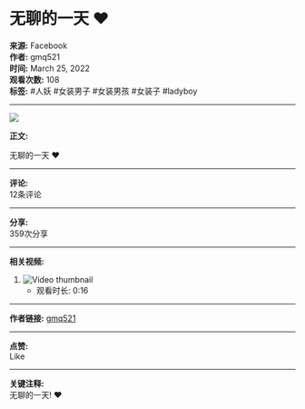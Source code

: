 # 无聊的一天 ❤️

**来源:** Facebook  
**作者:** gmq521  
**时间:** March 25, 2022  
**观看次数:** 108  
**标签:** #人妖 #女装男子 #女装男孩 #女装子 #ladyboy  

---

![](https://scontent-sjc3-1.xx.fbcdn.net/v/t15.5256-10/120919026_685752775649803_8094265521758400070_n.jpg?_nc_cat=109&ccb=1-7&_nc_sid=50ce42&_nc_ohc=RwvF2b_-7ZcQ7kNvgF72dtn&_nc_zt=23&_nc_ht=scontent-sjc3-1.xx&_nc_gid=AFO-3DyEt4vgmlQP1lsaNtY&oh=00_AYA113hNVTLbzXSCKl8l8z-Md-LS4RcH2TXWDe59SQpBmA&oe=67954FF6)

**正文:**

无聊的一天 ❤️

---

**评论:**  
12条评论  

---  

**分享:**  
359次分享  

---  

**相关视频:**

1. ![Video thumbnail](https://scontent-sjc3-1.xx.fbcdn.net/v/t15.13418-10/275517679_1353889818372349_8132430144993645470_n.jpg?stp=dst-jpg_p206x206_tt6&_nc_cat=107&ccb=1-7&_nc_sid=ace027&_nc_ohc=29Wwesnc12UQ7kNvgFwlywO&_nc_zt=23&_nc_ht=scontent-sjc3-1.xx&_nc_gid=AhHbJzSrW3jAIZR7zFM1PxT&oh=00_AYAe-oWx6zTRIYkOEf3d179-H3D_IQPFMMuL2bm0De0Law&oe=679541A5)
   - 观看时长: 0:16

---

**作者链接:** [gmq521](https://www.facebook.com/people/gmq521/100068604407562/?__tn__=-UC)  

---  

**点赞:**  
Like  

---  

**关键注释:**  
无聊的一天! ❤️  
